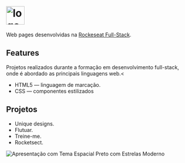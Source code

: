 
<h1> <img src="https://github.com/alvesvn/rocketseat-static/assets/96539606/8a518121-4f14-4b0a-8c17-656ab27e256e" alt="logo-repositorio" height="50" widht="50" /></h1>

Web pages desenvolvidas na <a href="https://www.rocketseat.com.br/formacao/fullstack">Rockeseat Full-Stack</a>.

## Features
Projetos realizados durante a formação em desenvolvimento full-stack, onde é abordado as principais linguagens web.<
-  HTML5 — linguagem de marcação. 
-  CSS — componentes estilizados

## Projetos
- Unique designs.
- Flutuar.
- Treine-me.
- Rocketsect.

![Apresentação com Tema Espacial Preto com Estrelas Moderno ](https://github.com/alvesvn/rocketseat-static/assets/96539606/a6b1463b-0e6c-45dc-93ff-029aa9a8cef0)


